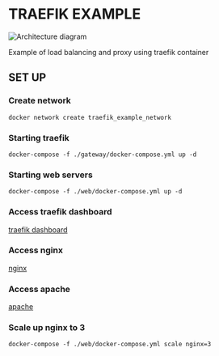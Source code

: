 # TRAEFIK EXAMPLE
![Architecture diagram](https://user-images.githubusercontent.com/71418821/167065540-820399d9-e70d-4317-bd8b-51ba320153b4.png)

Example of load balancing and proxy using traefik container
## SET UP
### Create network
    docker network create traefik_example_network  
### Starting traefik
    docker-compose -f ./gateway/docker-compose.yml up -d  
### Starting web servers
    docker-compose -f ./web/docker-compose.yml up -d
### Access traefik dashboard
[traefik dashboard](http://traefik.localhost)
### Access nginx
[nginx](http://localhost/nginx)
### Access apache
[apache](http://localhost/apache)
### Scale up nginx to 3
    docker-compose -f ./web/docker-compose.yml scale nginx=3
